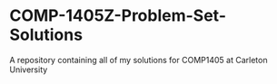 # COMP-1405Z-Problem-Set-Solutions
A repository containing all of my solutions for COMP1405 at Carleton University
